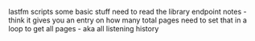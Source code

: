 lastfm scripts
some basic stuff
need to read the library endpoint notes - think it gives you an entry on how many total pages
need to set that in a loop to get all pages - aka all listening history
